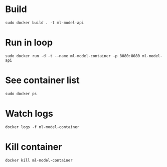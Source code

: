 # Build

```
sudo docker build . -t ml-model-api
```

# Run in loop

```
sudo docker run -d -t --name ml-model-container -p 8080:8080 ml-model-api
```

# See container list

```
sudo docker ps
```

# Watch logs

```
docker logs -f ml-model-container
```

# Kill container

```
docker kill ml-model-container
```
